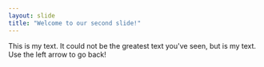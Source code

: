 ```yaml
---
layout: slide
title: "Welcome to our second slide!"
---
```

This is my text. It could not be the greatest text you've seen, but is my text.
Use the left arrow to go back!
